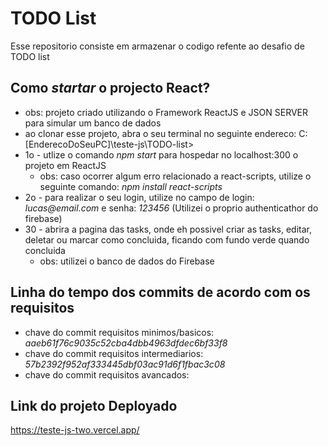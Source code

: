# TODO List

Esse repositorio consiste em armazenar o codigo refente ao desafio de TODO list

## Como _startar_ o projecto React?

- obs: projeto criado utilizando o Framework ReactJS e JSON SERVER para simular um banco de dados
- ao clonar esse projeto, abra o seu terminal no seguinte endereco: C:[EnderecoDoSeuPC]\teste-js\TODO-list>
- 1o - utlize o comando _npm start_ para hospedar no localhost:300 o projeto em ReactJS
    - obs: caso ocorrer algum erro relacionado a react-scripts, utilize o seguinte comando: _npm install react-scripts_
- 2o - para realizar o seu login, utilize no campo de login: _lucas@email.com_ e senha: _123456_ (Utilizei o proprio authenticathor do firebase)
- 30 - abrira a pagina das tasks, onde eh possivel criar as tasks, editar, deletar ou marcar como concluida, ficando com fundo verde quando concluida
    - obs: utilizei o banco de dados do Firebase

## Linha do tempo dos commits de acordo com os requisitos
- chave do commit requisitos minimos/basicos: _aaeb61f76c9035c52cba4dbb4963dfdec6bf33f8_
- chave do commit requisitos intermediarios: _57b2392f952af333445dbf03ac91d6f1fbac3c08_
- chave do commit requisitos avancados:

## Link do projeto Deployado
https://teste-js-two.vercel.app/
